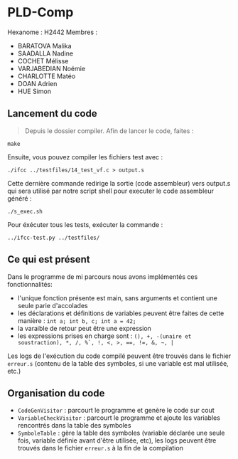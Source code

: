 # PLD-Comp

Hexanome : H2442
Membres :
- BARATOVA Malika
- SAADALLA Nadine
- COCHET Mélisse
- VARJABEDIAN Noémie
- CHARLOTTE Matéo
- DOAN Adrien
- HUE Simon

## Lancement du code

> Depuis le dossier compiler.
Afin de lancer le code, faites : 
```
make
```

Ensuite, vous pouvez compiler les fichiers test avec :
```
./ifcc ../testfiles/14_test_vf.c > output.s
```
Cette dernière commande redirige la sortie (code assembleur) vers output.s qui sera utilisé par notre script shell pour executer le code assembleur généré : 
```
./s_exec.sh
```

Pour éxécuter tous les tests, exécuter la commande :
```
../ifcc-test.py ../testfiles/
```

## Ce qui est présent

Dans le programme de mi parcours nous avons implémentés ces fonctionnalités:
- l'unique fonction présente est main, sans arguments et contient une seule parie d'accolades
- les déclarations et définitions de variables peuvent être faites de cette manière : ```int a; int b, c; int a = 42;```
- la varaible de retour peut être une expression
- les expressions prises en charge sont : ```(), +, -(unaire et soustraction), *, /, %`, !, <, >, ==, !=, &, ~, | ```

Les logs de l'exécution du code compilé peuvent être trouvés dans le fichier ```erreur.s``` (contenu de la table des symboles, si une variable est mal utilisée, etc.)

## Organisation du code

- ```CodeGenVisitor``` : parcourt le programme et genère le code sur cout
- ```VariableCheckVisitor``` : parcourt le programme et ajoute les variables rencontrés dans la table des symboles
- ```SymboleTable``` : gère la table des symboles (variable déclarée une seule fois, variable définie avant d'être utilisée, etc), les logs peuvent être trouvés dans le fichier ```erreur.s``` à la fin de la compilation

